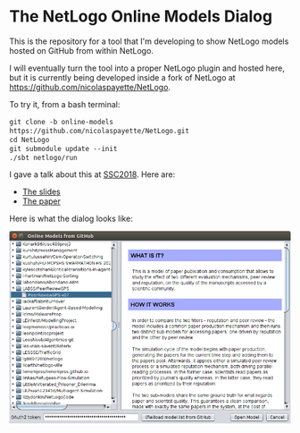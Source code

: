 # The NetLogo Online Models Dialog

This is the repository for a tool that I'm developing to show NetLogo models hosted on GitHub from within NetLogo.

I will eventually turn the tool into a proper NetLogo plugin and hosted here, but it is currently being developed inside a fork of NetLogo at https://github.com/nicolaspayette/NetLogo.

To try it, from a bash terminal:

```
git clone -b online-models https://github.com/nicolaspayette/NetLogo.git
cd NetLogo
git submodule update --init
./sbt netlogo/run
```

I gave a talk about this at [SSC2018](http://ssc2018.dsv.su.se/). Here are:

- [The slides](documents/ssc2018/slides/ssc2018-online-models-slides.pdf)
- [The paper](documents/ssc2018/paper/payette.pdf)

Here is what the dialog looks like:

![screenshot](documents/ssc2018/slides/Screenshot.png)
